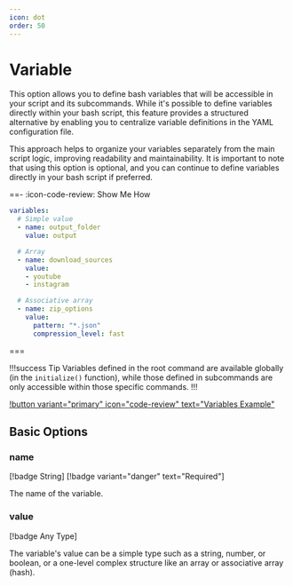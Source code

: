 ```yaml
---
icon: dot
order: 50
---
```


# Variable

This option allows you to define bash variables that will be accessible in your
script and its subcommands. While it's possible to define variables directly
within your bash script, this feature provides a structured alternative by
enabling you to centralize variable definitions in the YAML configuration file.

This approach helps to organize your variables separately from the main script
logic, improving readability and maintainability. It is important to note that
using this option is optional, and you can continue to define variables
directly in your bash script if preferred.

==- :icon-code-review: Show Me How
```yaml bashly.yml
variables:
  # Simple value
  - name: output_folder
    value: output

  # Array
  - name: download_sources
    value:
    - youtube
    - instagram

  # Associative array
  - name: zip_options
    value:
      pattern: "*.json"
      compression_level: fast
```
===

!!!success Tip 
Variables defined in the root command are available globally (in the
`initialize()` function), while those defined in subcommands are only accessible
within those specific commands.
!!!

[!button variant="primary" icon="code-review" text="Variables Example"](https://github.com/bashly-framework/bashly/tree/master/examples/variables#readme)

## Basic Options

### name

[!badge String]
[!badge variant="danger" text="Required"]

The name of the variable.

### value

[!badge Any Type]

The variable's value can be a simple type such as a string, number, or boolean,
or a one-level complex structure like an array or associative array (hash).
